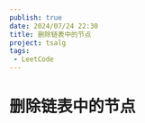 ```yaml
---
publish: true
date: 2024/07/24 22:30
title: 删除链表中的节点
project: tsalg
tags:
 - LeetCode
---
```


# 删除链表中的节点
